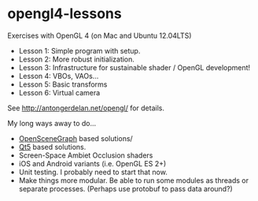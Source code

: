 opengl4-lessons
===============

Exercises with OpenGL 4 (on Mac and Ubuntu 12.04LTS)

* Lesson 1: Simple program with setup.
* Lesson 2: More robust initialization.
* Lesson 3: Infrastructure for sustainable shader / OpenGL development! 
* Lesson 4: VBOs, VAOs...
* Lesson 5: Basic transforms
* Lesson 6: Virtual camera

See http://antongerdelan.net/opengl/ for details.

My long ways away to do...

* [OpenSceneGraph](http://www.openscenegraph.org/) based solutions/
* [Qt5](http://qt-project.org/wiki/Qt_5.0) based solutions.
* Screen-Space Ambiet Occlusion shaders
* iOS and Android variants (i.e. OpenGL ES 2+)
* Unit testing. I probably need to start that now.
* Make things more modular. Be able to run some modules as threads or separate processes. (Perhaps use protobuf to pass data around?)



